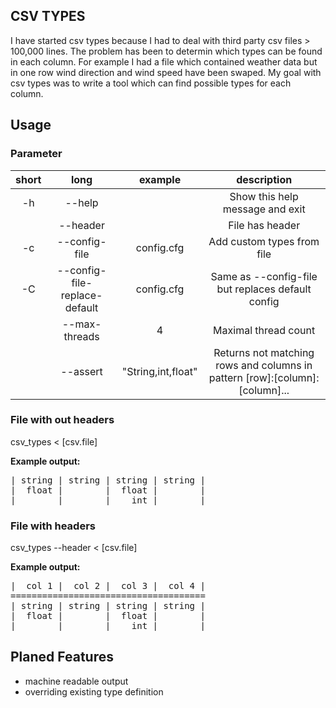 ## CSV TYPES

I have started csv types because I had to deal with third party csv files > 100,000 lines.
The problem has been to determin which types can be found in each column. For example I had a file which contained weather data but in one row wind direction and wind speed have been swaped. My goal with csv types was to write a tool which can find possible types for each column.

## Usage

### Parameter
|short|long|example|description|
|:-:|:-:|:-:|:-:|
|-h|--help||Show this help message and exit|
||--header||File has header|
|-c|--config-file|config.cfg|Add custom types from file|
|-C|--config-file-replace-default|config.cfg|Same as --config-file but replaces default config|
||--max-threads|4|Maximal thread count|
||--assert|"String,int,float"|Returns not matching rows and columns in pattern [row]:[column]:[column]...|

### File with out headers
csv_types < \[csv.file]


**Example output:** 
<pre>
| string | string | string | string |
|  float |        |  float |        |
|        |        |    int |        |
</pre>
### File with headers
csv_types --header < \[csv.file]

**Example output:**
<pre>
|  col 1 |  col 2 |  col 3 |  col 4 |
=====================================
| string | string | string | string |
|  float |        |  float |        |
|        |        |    int |        |
</pre>

## Planed Features
- machine readable output
- overriding existing type definition
